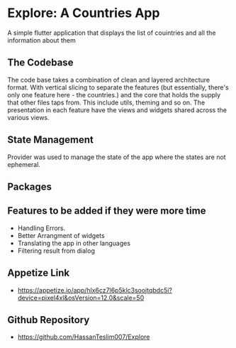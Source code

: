 # Explore: A Countries App

A simple flutter application that displays the list of couintries and all the information about them

## The Codebase

The code base takes a combination of clean and layered architecture format. With vertical slicing to separate the features (but essentially, there's only one feature here - the countries.) and the core that holds the supply that other files taps from. This include utils, theming and so on.
The presentation in each feature have the views and widgets shared across the various views.

## State Management
Provider was used to manage the state of the app where the states are not ephemeral.

## Packages


## Features to be added if they were more time
- Handling Errors.
- Better Arrangment of widgets
- Translating the app in other languages
- Filtering result from dialog

## Appetize Link
- https://appetize.io/app/hlx6cz7l6p5klc3soojtqbdc5i?device=pixel4xl&osVersion=12.0&scale=50

## Github Repository
- https://github.com/HassanTeslim007/Explore

